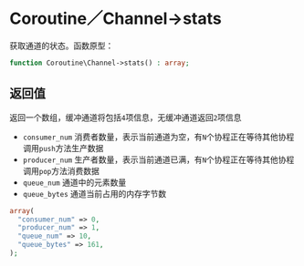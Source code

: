 # Coroutine／Channel->stats

获取通道的状态。函数原型：
```php
function Coroutine\Channel->stats() : array;
```

返回值
----
返回一个数组，缓冲通道将包括`4`项信息，无缓冲通道返回`2`项信息

- `consumer_num` 消费者数量，表示当前通道为空，有`N`个协程正在等待其他协程调用`push`方法生产数据
- `producer_num` 生产者数量，表示当前通道已满，有`N`个协程正在等待其他协程调用`pop`方法消费数据
- `queue_num` 通道中的元素数量
- `queue_bytes` 通道当前占用的内存字节数

```php
array(
  "consumer_num" => 0,
  "producer_num" => 1,
  "queue_num" => 10,
  "queue_bytes" => 161,
);
```